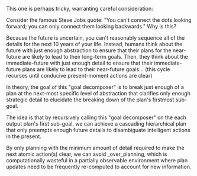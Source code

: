This one is perhaps tricky, warranting careful consideration:

Consider the famous Steve Jobs quote: "You can't connect the dots looking forward; you can only connect them looking backwards." Why is this?

Because the future is uncertain, you can't reasonably sequence all of the details for the next 10 years of your life. Instead, humans think about the future with just enough abstraction to ensure that their plans for the near-future are likely to lead to their long-term goals. Then, they think about the immediate-future with just enough detail to ensure that their immediate-future plans are likely to lead to their near-future goals... (this cycle recurses until conducive present-moment actions are clear)

In theory, the goal of this "goal decomposer" is to break just enough of a plan at the next-most specific level of abstraction that clarifies only enough strategic detail to elucidate the breaking down of the plan's firstmost sub-goal.

The idea is that by recursively calling this "goal decomposer" on the each output plan's first sub-goal, we can achieve a cascading hierarchical plan that only preempts enough future details to disambiguate intelligent actions in the present.

By only planning with the minimum amount of detail required to make the next atomic action(s) clear, we can avoid _over_planning, which is computationally wasteful in a partially observable environment where plan updates need to be frequently re-computed to account for new information.
